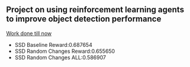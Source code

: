 ## Project on using reinforcement learning agents to improve object detection performance
[Work done till now](https://drive.google.com/file/d/1RDYVBnBJZoxxKoaK5inetT7FC4paKiWF/view?usp=sharing)

* SSD Baseline Reward:0.687654
* SSD Random Changes Reward:0.655650
* SSD Random Changes ALL:0.586907
